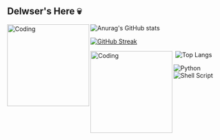 ## Delwser's Here 💀
<img align="left" alt="Coding" width="190" src="https://i.pinimg.com/564x/14/49/3a/14493ae61eeeaaea780254d2cb61d494.jpg">

![Anurag's GitHub stats](https://github-readme-stats.vercel.app/api?username=delwser&show_icons=true&theme=midnight-purple)

[![GitHub Streak](https://github-readme-streak-stats.herokuapp.com?user=delwser&theme=midnight-purple&locale=pt_BR&exclude_days=Sun%2CSat)](https://git.io/streak-stats)  


‎ 
![Top Langs](https://github-readme-stats.vercel.app/api/top-langs/?username=delwser&layout=compact&theme=midnight-purple) <img align="left" alt="Coding" width="190" src="https://i.pinimg.com/originals/fc/5a/20/fc5a2025b338cc8da83f50a15a1052b9.gif">

![Python](https://img.shields.io/badge/python-3670A0?style=for-the-badge&logo=python&logoColor=000000) ![Shell Script](https://img.shields.io/badge/shell_script-%23121011.svg?style=for-the-badge&logo=gnu-bash&logoColor=black)


